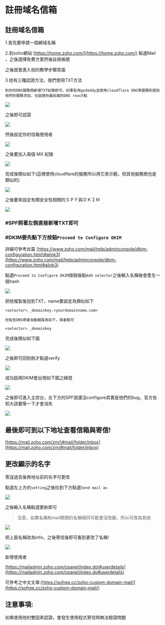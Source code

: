 # 註冊域名信箱

## 註冊域名信箱

1.首先要申請一個網域名稱

2.到zoho網站 [https://home.zoho.com/](https://home.zoho.com/) 點選Mail ，之後選擇免費方案然後註冊帳號

之後就會進入他的教學步驟頁面

3.他有三種認證方法，我們使用TXT方法

```text
到你的DNS服務商新增TXT紀錄即可，如果有用godaddy並使用cloudflare DNS等服務則是到他們的服務添加，也就是到最前面的DNS reach點
```

![](../../.gitbook/assets/螢幕快照%202017-03-13%20下午2.24.04.png)

之後即可認證

![](../../.gitbook/assets/asdasdads.png)

然後設定你的信箱使用者

![](../../.gitbook/assets/螢幕快照%202017-03-13%20下午2.20.50.png)

之後要加入兩個 MX 紀錄

![](../../.gitbook/assets/螢幕快照%202017-03-13%20下午2.24.01.png)

完成後類似如下\(這裡使用cloudflare的服務所以用它來示範，但其他服務商也是類似的\)

![](../../.gitbook/assets/螢幕快照%202017-03-13%20下午2.30.01.png)

之後要來設定有關安全性相關的ＳＰＦ與ＤＫＩＭ

![](../../.gitbook/assets/螢幕快照%202017-03-13%20下午2.42.00.png)

### \#SPF照著左側直接新增TXT即可

### \#DKIM要先點下方按鈕`Proceed to Configure DKIM`

詳細可參考此篇 [https://www.zoho.com/mail/help/adminconsole/dkim-configuration.html\#alink3](https://www.zoho.com/mail/help/adminconsole/dkim-configuration.html#alink3)

點選`Proceed to Configure DKIM`按鈕後點`Add selector`之後輸入名稱後會產生一個hash

![](../../.gitbook/assets/螢幕快照%202017-03-13%20下午2.43.47.png)

把他複製後加到TXT，name要設定為類似如下

```text
<selector>._domainkey.<yourdomainname.com>

但有些DNS商會自動縮寫為如下，兩者都可

<selector>._domainkey
```

完成後類似如下圖

![](../../.gitbook/assets/螢幕快照%202017-03-13%20下午2.54.00.png)

之後即可回到剛才點選verify

![](../../.gitbook/assets/螢幕快照%202017-03-13%20下午2.50.29.png)

成功啟用DKIM會出現如下圖之綠燈

![](../../.gitbook/assets/螢幕快照%202017-03-13%20下午2.50.56.png)

之後即可進入主控台，左下方的SPF說還沒configure其實是他們的bug，官方告知大該要等一下才會消失

![](../../.gitbook/assets/螢幕快照%202017-03-13%20下午3.12.21.png)

## 最後即可到以下地址查看信箱與寄信!

[https://mail.zoho.com/zm/\#mail/folder/inbox](https://mail.zoho.com/zm/#mail/folder/inbox)

## 更改顯示的名字

寄送過去後再地址前的名字可更改

點選左上方的`setting`之後拉到下方點選`Send mail as`

![](../../.gitbook/assets/螢幕快照%202017-03-13%20下午3.27.45.png)

之後輸入名稱點選更新即可

> 注意，如果名稱和mail開頭的名稱相同可能會沒改變，所以可改為其他

![](../../.gitbook/assets/螢幕快照%202017-03-13%20下午3.25.14.png)

把上面名稱改為info，之後寄信後即可看到更改了名稱!

![](../../.gitbook/assets/螢幕快照%202017-03-13%20下午3.33.18.png)

新增使用者

[https://mailadmin.zoho.com/cpanel/index.do\#userdetails](https://mailadmin.zoho.com/cpanel/index.do#userdetails)

可參考之中文文章:[https://sofree.cc/zoho-custom-domain-mail/](https://sofree.cc/zoho-custom-domain-mail/)

## 注意事項:

如果使用他的雙因素認證，會發生使用程式寄信時無法驗證問題

